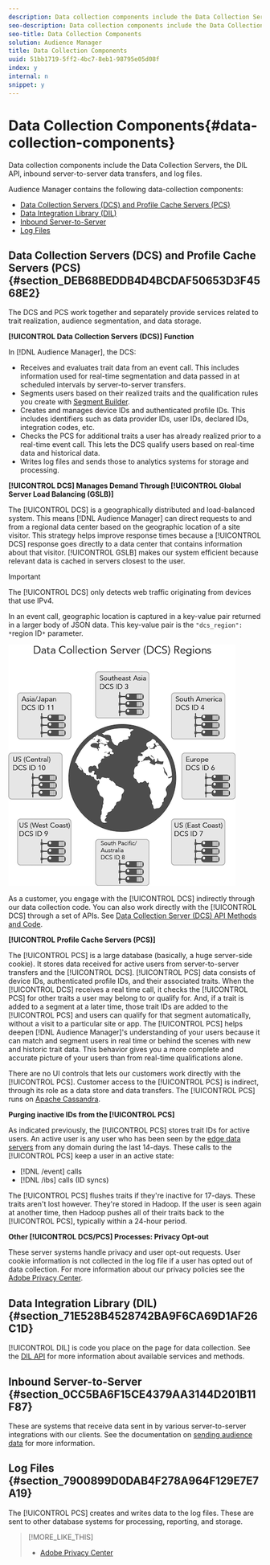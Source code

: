 ```yaml
---
description: Data collection components include the Data Collection Servers, the DIL API, inbound server-to-server data transfers, and log files.
seo-description: Data collection components include the Data Collection Servers, the DIL API, inbound server-to-server data transfers, and log files.
seo-title: Data Collection Components
solution: Audience Manager
title: Data Collection Components
uuid: 51bb1719-5ff2-4bc7-8eb1-98795e05d08f
index: y
internal: n
snippet: y
---
```


# Data Collection Components{#data-collection-components}

Data collection components include the Data Collection Servers, the DIL API, inbound server-to-server data transfers, and log files.

<!-- 

c_compcollect.xml

 -->

Audience Manager contains the following data-collection components:

* [Data Collection Servers (DCS) and Profile Cache Servers (PCS)](../../reference/system-components/components-data-collection.md#section_DEB68BEDDB4D4BCDAF50653D3F4568E2) 
* [Data Integration Library (DIL)](../../reference/system-components/components-data-collection.md#section_71E528B4528742BA9F6CA69D1AF26C1D) 
* [Inbound Server-to-Server](../../reference/system-components/components-data-collection.md#section_0CC5BA6F15CE4379AA3144D201B11F87) 
* [Log Files](../../reference/system-components/components-data-collection.md#section_7900899D0DAB4F278A964F129E7E7A19)

## Data Collection Servers (DCS) and Profile Cache Servers (PCS) {#section_DEB68BEDDB4D4BCDAF50653D3F4568E2}

The DCS and PCS work together and separately provide services related to trait realization, audience segmentation, and data storage.

**[!UICONTROL Data Collection Servers (DCS)] Function**

In [!DNL Audience Manager], the DCS:

* Receives and evaluates trait data from an event call. This includes information used for real-time segmentation and data passed in at scheduled intervals by server-to-server transfers. 
* Segments users based on their realized traits and the qualification rules you create with [Segment Builder](../../c-features/c-segments/segment-builder.md#topic_E166819D26B94A868376BA54E10E4B74). 
* Creates and manages device IDs and authenticated profile IDs. This includes identifiers such as data provider IDs, user IDs, declared IDs, integration codes, etc. 
* Checks the PCS for additional traits a user has already realized prior to a real-time event call. This lets the DCS qualify users based on real-time data and historical data. 
* Writes log files and sends those to analytics systems for storage and processing.

**[!UICONTROL DCS] Manages Demand Through [!UICONTROL Global Server Load Balancing (GSLB)]**

The [!UICONTROL DCS] is a geographically distributed and load-balanced system. This means [!DNL Audience Manager] can direct requests to and from a regional data center based on the geographic location of a site visitor. This strategy helps improve response times because a [!UICONTROL DCS] response goes directly to a data center that contains information about that visitor. [!UICONTROL GSLB] makes our system efficient because relevant data is cached in servers closest to the user. 

>[!IMPORTANT]
>
>The [!UICONTROL DCS] only detects web traffic originating from devices that use IPv4.

In an event call, geographic location is captured in a key-value pair returned in a larger body of JSON data. This key-value pair is the `"dcs_region": *`region ID`*` parameter.

![](assets/datacenters.png)

As a customer, you engage with the [!UICONTROL DCS] indirectly through our data collection code. You can also work directly with the [!UICONTROL DCS] through a set of APIs. See [Data Collection Server (DCS) API Methods and Code](../../c-api/dcs-intro/dcs-intro.md#concept_64E817EC9F2E4298BAFDCD5B1B3D03F0).

**[!UICONTROL Profile Cache Servers (PCS)]**

The [!UICONTROL PCS] is a large database (basically, a huge server-side cookie). It stores data received for active users from server-to-server transfers and the [!UICONTROL DCS]. [!UICONTROL PCS] data consists of device IDs, authenticated profile IDs, and their associated traits. When the [!UICONTROL DCS] receives a real time call, it checks the [!UICONTROL PCS] for other traits a user may belong to or qualify for. And, if a trait is added to a segment at a later time, those trait IDs are added to the [!UICONTROL PCS] and users can qualify for that segment automatically, without a visit to a particular site or app. The [!UICONTROL PCS] helps deepen [!DNL Audience Manager]'s understanding of your users because it can match and segment users in real time or behind the scenes with new and historic trait data. This behavior gives you a more complete and accurate picture of your users than from real-time qualifications alone.

There are no UI controls that lets our customers work directly with the [!UICONTROL PCS]. Customer access to the [!UICONTROL PCS] is indirect, through its role as a data store and data transfers. The [!UICONTROL PCS] runs on [Apache Cassandra](https://cassandra.apache.org/).

**Purging inactive IDs from the [!UICONTROL PCS]**

As indicated previously, the [!UICONTROL PCS] stores trait IDs for active users. An active user is any user who has been seen by the [edge data servers](../../reference/system-components/components-edge.md#concept_DD36E2B5A23D4CC5A91CA9808B908B8E) from any domain during the last 14-days. These calls to the [!UICONTROL PCS] keep a user in an active state:

* [!DNL /event] calls 
* [!DNL /ibs] calls (ID syncs)

<!-- 

Removed /dpm calls from the bulleted list. /dpm calls have been deprecated.

 -->

The [!UICONTROL PCS] flushes traits if they're inactive for 17-days. These traits aren't lost however. They're stored in Hadoop. If the user is seen again at another time, then Hadoop pushes all of their traits back to the [!UICONTROL PCS], typically within a 24-hour period.

**Other [!UICONTROL DCS/PCS] Processes: Privacy Opt-out**

These server systems handle privacy and user opt-out requests. User cookie information is not collected in the log file if a user has opted out of data collection. For more information about our privacy policies see the [Adobe Privacy Center](https://www.adobe.com/privacy/advertising-services.html).

## Data Integration Library (DIL) {#section_71E528B4528742BA9F6CA69D1AF26C1D}

[!UICONTROL DIL] is code you place on the page for data collection. See the [DIL API](../../c-dil/c-dil.md#concept_6D73ED3DBA604EE49B66B5572AA6A32C) for more information about available services and methods.

## Inbound Server-to-Server {#section_0CC5BA6F15CE4379AA3144D201B11F87}

These are systems that receive data sent in by various server-to-server integrations with our clients. See the documentation on [sending audience data](../../c-integration/sending-audience-data/sending-audience-data.md#concept_3BF153ABA4CE46F99A41A0114316847C) for more information.

## Log Files {#section_7900899D0DAB4F278A964F129E7E7A19}

The [!UICONTROL PCS] creates and writes data to the log files. These are sent to other database systems for processing, reporting, and storage. 

>[!MORE_LIKE_THIS]
>
>* [Adobe Privacy Center](https://www.adobe.com/privacy.html)
